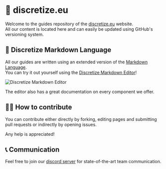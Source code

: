 # 🌌 discretize.eu

Welcome to the guides repository of the [discretize.eu](https://discretize.eu) website.    
All our content is located here and can easily be updated using GitHub's versioning system.

## 📃 Discretize Markdown Language

All our guides are written using an extended version of the [Markdown Language](http://commonmark.org/).    
You can try it out yourself using the [Discretize Markdown Editor](https://discretize.eu/editor)!

![Discretize Markdown Editor](https://i.imgur.com/WIosPVH.png)

The editor also has a great documentation on every component we offer.

## 👨‍💻 How to contribute

You can contribute either directly by forking, editing pages and submitting pull requests or indirectly by opening issues.    

Any help is appreciated!

## 📞 Communication

Feel free to join our [discord server](https://discord.gg/7C4TBTu) for state-of-the-art team communication.
